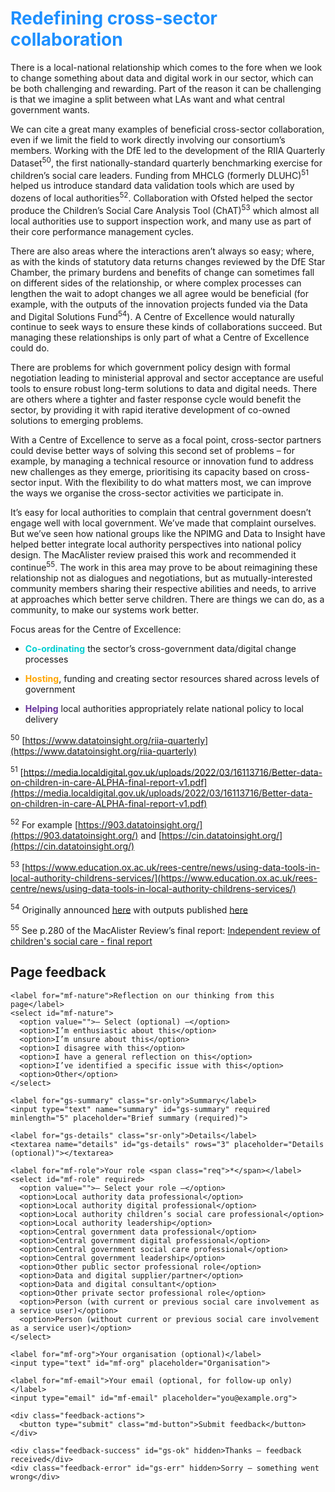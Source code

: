 # <span style="color:dodgerblue">Redefining cross-sector collaboration</span>

There is a local-national relationship which comes to the fore when we look to change something about data and digital work in our sector, which can be both challenging and rewarding. Part of the reason it can be challenging is that we imagine a split between what LAs want and what central government wants.

We can cite a great many examples of beneficial cross-sector collaboration, even if we limit the field to work directly involving our consortium’s members. Working with the DfE led to the development of the RIIA Quarterly Dataset<sup>50</sup>, the first nationally-standard quarterly benchmarking exercise for children’s social care leaders. Funding from MHCLG (formerly DLUHC)<sup>51</sup> helped us introduce standard data validation tools which are used by dozens of local authorities<sup>52</sup>. Collaboration with Ofsted helped the sector produce the Children’s Social Care Analysis Tool (ChAT)<sup>53</sup> which almost all local authorities use to support inspection work, and many use as part of their core performance management cycles.

There are also areas where the interactions aren’t always so easy; where, as with the kinds of statutory data returns changes reviewed by the DfE Star Chamber, the primary burdens and benefits of change can sometimes fall on different sides of the relationship, or where complex processes can lengthen the wait to adopt changes we all agree would be beneficial (for example, with the outputs of the innovation projects funded via the Data and Digital Solutions Fund<sup>54</sup>). A Centre of Excellence would naturally continue to seek ways to ensure these kinds of collaborations succeed. But managing these relationships is only part of what a Centre of Excellence could do.

There are problems for which government policy design with formal negotiation leading to ministerial approval and sector acceptance are useful tools to ensure robust long-term solutions to data and digital needs. There are others where a tighter and faster response cycle would benefit the sector, by providing it with rapid iterative development of co-owned solutions to emerging problems.

With a Centre of Excellence to serve as a focal point, cross-sector partners could devise better ways of solving this second set of problems – for example, by managing a technical resource or innovation fund to address new challenges as they emerge, prioritising its capacity based on cross-sector input. With the flexibility to do what matters most, we can improve the ways we organise the cross-sector activities we participate in.

It’s easy for local authorities to complain that central government doesn’t engage well with local government. We’ve made that complaint ourselves. But we’ve seen how national groups like the NPIMG and Data to Insight have helped better integrate local authority perspectives into national policy design. The MacAlister review praised this work and recommended it continue<sup>55</sup>. The work in this area may prove to be about reimagining these relationship not as dialogues and negotiations, but as mutually-interested community members sharing their respective abilities and needs, to arrive at approaches which better serve children. There are things we can do, as a community, to make our systems work better.

Focus areas for the Centre of Excellence:

-  <span style="color:darkturquoise">**Co-ordinating**</span> the sector’s cross-government data/digital change processes

-  <span style="color:orange">**Hosting**</span>, funding and creating sector resources shared across levels of government

-  <span style="color:rebeccapurple">**Helping**</span> local authorities appropriately relate national policy to local delivery

<!--- footnotes -->

<sup>50</sup> [https://www.datatoinsight.org/riia-quarterly](https://www.datatoinsight.org/riia-quarterly)

<sup>51</sup> [https://media.localdigital.gov.uk/uploads/2022/03/16113716/Better-data-on-children-in-care-ALPHA-final-report-v1.pdf](https://media.localdigital.gov.uk/uploads/2022/03/16113716/Better-data-on-children-in-care-ALPHA-final-report-v1.pdf)

<sup>52</sup> For example [https://903.datatoinsight.org/](https://903.datatoinsight.org/) and [https://cin.datatoinsight.org/](https://cin.datatoinsight.org/)

<sup>53</sup> [https://www.education.ox.ac.uk/rees-centre/news/using-data-tools-in-local-authority-childrens-services/](https://www.education.ox.ac.uk/rees-centre/news/using-data-tools-in-local-authority-childrens-services/)

<sup>54</sup> Originally announced [here](https://www.gov.uk/government/publications/childrens-social-care-reform-statement/childrens-social-care-reform-statement) with outputs published [here](https://www.datatoinsight.org/ddsf)

<sup>55</sup> See p.280 of the MacAlister Review’s final report: [Independent review of children's social care - final report](https://assets.publishing.service.gov.uk/media/640a17f28fa8f5560820da4b/Independent_review_of_children_s_social_care_-_Final_report.pdf)

<!--- feedback form only below here -->


<div class="feedback-section feedback-compact" id="sheets">
  <h2>Page feedback</h2>
  <form id="gs-form">
    <input type="hidden" name="page" id="gs-page">
    <input type="text" name="hp_field" id="hp_field" style="display:none" tabindex="-1" autocomplete="off">

    <label for="mf-nature">Reflection on our thinking from this page</label>
    <select id="mf-nature">
      <option value="">— Select (optional) —</option>
      <option>I’m enthusiastic about this</option>
      <option>I’m unsure about this</option>
      <option>I disagree with this</option>
      <option>I have a general reflection on this</option>
      <option>I’ve identified a specific issue with this</option>
      <option>Other</option>
    </select>
    
    <label for="gs-summary" class="sr-only">Summary</label>
    <input type="text" name="summary" id="gs-summary" required minlength="5" placeholder="Brief summary (required)">

    <label for="gs-details" class="sr-only">Details</label>
    <textarea name="details" id="gs-details" rows="3" placeholder="Details (optional)"></textarea>

    <label for="mf-role">Your role <span class="req">*</span></label>
    <select id="mf-role" required>
      <option value="">— Select your role —</option>
      <option>Local authority data professional</option>
      <option>Local authority digital professional</option>
      <option>Local authority children’s social care professional</option>
      <option>Local authority leadership</option>
      <option>Central government data professional</option>
      <option>Central government digital professional</option>
      <option>Central government social care professional</option>
      <option>Central government leadership</option>
      <option>Other public sector professional role</option>
      <option>Data and digital supplier/partner</option>
      <option>Data and digital consultant</option>
      <option>Other private sector professional role</option>
      <option>Person (with current or previous social care involvement as a service user)</option>
      <option>Person (without current or previous social care involvement as a service user)</option>
    </select>

    <label for="mf-org">Your organisation (optional)</label>
    <input type="text" id="mf-org" placeholder="Organisation">

    <label for="mf-email">Your email (optional, for follow-up only)</label>
    <input type="email" id="mf-email" placeholder="you@example.org">

    <div class="feedback-actions">
      <button type="submit" class="md-button">Submit feedback</button>
    </div>

    <div class="feedback-success" id="gs-ok" hidden>Thanks — feedback received</div>
    <div class="feedback-error" id="gs-err" hidden>Sorry — something went wrong</div>
  </form>
</div>


